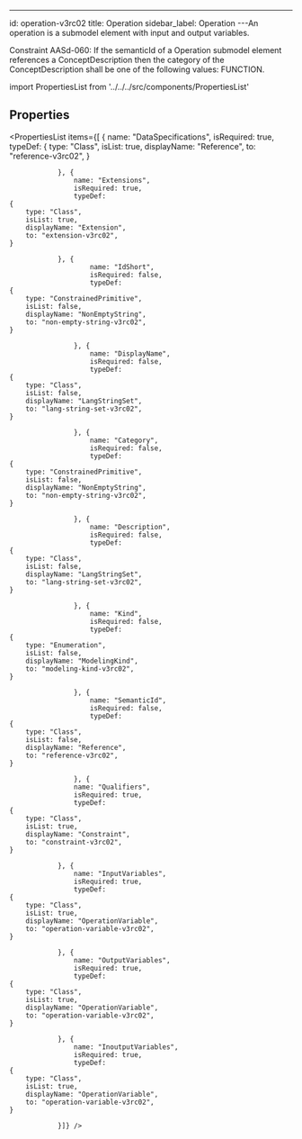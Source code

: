 --- 
id: operation-v3rc02 
title: Operation 
sidebar_label: Operation 
---An operation is a submodel element with input and output variables.

<p>
Constraint AASd-060: If the semanticId of a Operation submodel element
references a ConceptDescription then the category of the ConceptDescription
shall be one of the following values: FUNCTION.
</p>

import PropertiesList from '../../../src/components/PropertiesList' 

## Properties 

<PropertiesList items={[ 
{
                    name: "DataSpecifications",
                    isRequired: true,
                    typeDef: 
    {
        type: "Class",
        isList: true,
        displayName: "Reference",
        to: "reference-v3rc02",
    }
    
                }, {
                    name: "Extensions",
                    isRequired: true,
                    typeDef: 
    {
        type: "Class",
        isList: true,
        displayName: "Extension",
        to: "extension-v3rc02",
    }
    
                }, {
                        name: "IdShort",
                        isRequired: false,
                        typeDef: 
    {
        type: "ConstrainedPrimitive",
        isList: false,
        displayName: "NonEmptyString",
        to: "non-empty-string-v3rc02",
    }
    
                    }, {
                        name: "DisplayName",
                        isRequired: false,
                        typeDef: 
    {
        type: "Class",
        isList: false,
        displayName: "LangStringSet",
        to: "lang-string-set-v3rc02",
    }
    
                    }, {
                        name: "Category",
                        isRequired: false,
                        typeDef: 
    {
        type: "ConstrainedPrimitive",
        isList: false,
        displayName: "NonEmptyString",
        to: "non-empty-string-v3rc02",
    }
    
                    }, {
                        name: "Description",
                        isRequired: false,
                        typeDef: 
    {
        type: "Class",
        isList: false,
        displayName: "LangStringSet",
        to: "lang-string-set-v3rc02",
    }
    
                    }, {
                        name: "Kind",
                        isRequired: false,
                        typeDef: 
    {
        type: "Enumeration",
        isList: false,
        displayName: "ModelingKind",
        to: "modeling-kind-v3rc02",
    }
    
                    }, {
                        name: "SemanticId",
                        isRequired: false,
                        typeDef: 
    {
        type: "Class",
        isList: false,
        displayName: "Reference",
        to: "reference-v3rc02",
    }
    
                    }, {
                    name: "Qualifiers",
                    isRequired: true,
                    typeDef: 
    {
        type: "Class",
        isList: true,
        displayName: "Constraint",
        to: "constraint-v3rc02",
    }
    
                }, {
                    name: "InputVariables",
                    isRequired: true,
                    typeDef: 
    {
        type: "Class",
        isList: true,
        displayName: "OperationVariable",
        to: "operation-variable-v3rc02",
    }
    
                }, {
                    name: "OutputVariables",
                    isRequired: true,
                    typeDef: 
    {
        type: "Class",
        isList: true,
        displayName: "OperationVariable",
        to: "operation-variable-v3rc02",
    }
    
                }, {
                    name: "InoutputVariables",
                    isRequired: true,
                    typeDef: 
    {
        type: "Class",
        isList: true,
        displayName: "OperationVariable",
        to: "operation-variable-v3rc02",
    }
    
                }]} /> 
 
